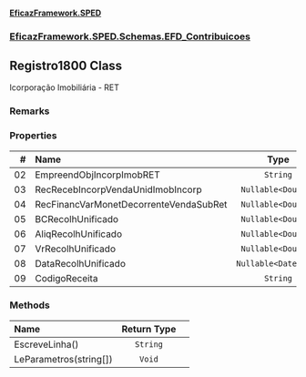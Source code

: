 #### [EficazFramework.SPED](EficazFrameworkSPED.md 'EficazFramework SPED')
### [EficazFramework.SPED.Schemas.EFD_Contribuicoes](EficazFramework.SPED.Schemas.EFD_Contribuicoes.md 'EficazFramework.SPED.Schemas.EFD_Contribuicoes')

## Registro1800 Class

Icorporação Imobiliária - RET

### Remarks
### Properties

| # | Name | Type | |
| ---: | :--- | :---: | :--- |
| 02 | EmpreendObjIncorpImobRET | `String` |  |
| 03 | RecRecebIncorpVendaUnidImobIncorp | `Nullable<Double>` |  |
| 04 | RecFinancVarMonetDecorrenteVendaSubRet | `Nullable<Double>` |  |
| 05 | BCRecolhUnificado | `Nullable<Double>` |  |
| 06 | AliqRecolhUnificado | `Nullable<Double>` |  |
| 07 | VrRecolhUnificado | `Nullable<Double>` |  |
| 08 | DataRecolhUnificado | `Nullable<DateTime>` |  |
| 09 | CodigoReceita | `String` |  |
### Methods

| Name | Return Type | |
| :--- | :---: | :--- |
| EscreveLinha() | `String` |  |
| LeParametros(string[]) | `Void` |  |
